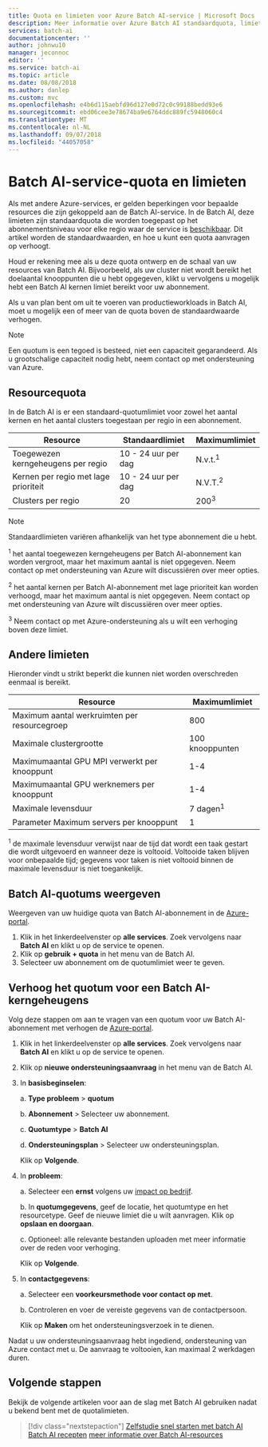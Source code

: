 ```yaml
---
title: Quota en limieten voor Azure Batch AI-service | Microsoft Docs
description: Meer informatie over Azure Batch AI standaardquota, limieten en beperkingen en vergroot het quotum aanvragen
services: batch-ai
documentationcenter: ''
author: johnwu10
manager: jeconnoc
editor: ''
ms.service: batch-ai
ms.topic: article
ms.date: 08/08/2018
ms.author: danlep
ms.custom: mvc
ms.openlocfilehash: e4b6d115aebfd96d127e0d72c0c99188bedd93e6
ms.sourcegitcommit: ebd06cee3e78674ba9e6764ddc889fc5948060c4
ms.translationtype: MT
ms.contentlocale: nl-NL
ms.lasthandoff: 09/07/2018
ms.locfileid: "44057058"
---
```

# <a name="batch-ai-service-quotas-and-limits"></a>Batch AI-service-quota en limieten

Als met andere Azure-services, er gelden beperkingen voor bepaalde resources die zijn gekoppeld aan de Batch AI-service. In de Batch AI, deze limieten zijn standaardquota die worden toegepast op het abonnementsniveau voor elke regio waar de service is [beschikbaar](https://azure.microsoft.com/global-infrastructure/services/). Dit artikel worden de standaardwaarden, en hoe u kunt een quota aanvragen op verhoogt.

Houd er rekening mee als u deze quota ontwerp en de schaal van uw resources van Batch AI. Bijvoorbeeld, als uw cluster niet wordt bereikt het doelaantal knooppunten die u hebt opgegeven, klikt u vervolgens u mogelijk hebt een Batch AI kernen limiet bereikt voor uw abonnement.

Als u van plan bent om uit te voeren van productieworkloads in Batch AI, moet u mogelijk een of meer van de quota boven de standaardwaarde verhogen.

> [!NOTE]
> Een quotum is een tegoed is besteed, niet een capaciteit gegarandeerd. Als u grootschalige capaciteit nodig hebt, neem contact op met ondersteuning van Azure.
> 
> 

## <a name="resource-quotas"></a>Resourcequota

In de Batch AI is er een standaard-quotumlimiet voor zowel het aantal kernen en het aantal clusters toegestaan per regio in een abonnement.

| **Resource** | **Standaardlimiet** | **Maximumlimiet** |
| --- | --- | --- |
| Toegewezen kerngeheugens per regio | 10 - 24 uur per dag | N.v.t.<sup>1</sup> |
| Kernen per regio met lage prioriteit | 10 - 24 uur per dag | N.V.T.<sup>2</sup> |
| Clusters per regio | 20 | 200<sup>3</sup> |

> [!NOTE]
> Standaardlimieten variëren afhankelijk van het type abonnement die u hebt.

<sup>1</sup> het aantal toegewezen kerngeheugens per Batch AI-abonnement kan worden vergroot, maar het maximum aantal is niet opgegeven. Neem contact op met ondersteuning van Azure wilt discussiëren over meer opties.

<sup>2</sup> het aantal kernen per Batch AI-abonnement met lage prioriteit kan worden verhoogd, maar het maximum aantal is niet opgegeven. Neem contact op met ondersteuning van Azure wilt discussiëren over meer opties.

<sup>3</sup> Neem contact op met Azure-ondersteuning als u wilt een verhoging boven deze limiet.

## <a name="other-limits"></a>Andere limieten

Hieronder vindt u strikt beperkt die kunnen niet worden overschreden eenmaal is bereikt.

| **Resource** | **Maximumlimiet** |
| --- | --- |
| Maximum aantal werkruimten per resourcegroep | 800 |
| Maximale clustergrootte | 100 knooppunten |
| Maximumaantal GPU MPI verwerkt per knooppunt | 1-4 |
| Maximumaantal GPU werknemers per knooppunt | 1-4 |
| Maximale levensduur | 7 dagen<sup>1</sup> |
| Parameter Maximum servers per knooppunt | 1 |

<sup>1</sup> de maximale levensduur verwijst naar de tijd dat wordt een taak gestart die wordt uitgevoerd en wanneer deze is voltooid. Voltooide taken blijven voor onbepaalde tijd; gegevens voor taken is niet voltooid binnen de maximale levensduur is niet toegankelijk.

## <a name="view-batch-ai-quotas"></a>Batch AI-quotums weergeven

Weergeven van uw huidige quota van Batch AI-abonnement in de [Azure-portal][portal].

1. Klik in het linkerdeelvenster op **alle services**. Zoek vervolgens naar **Batch AI** en klikt u op de service te openen.
2. Klik op **gebruik + quota** in het menu van de Batch AI.
3. Selecteer uw abonnement om de quotumlimiet weer te geven.

## <a name="increase-a-batch-ai-cores-quota"></a>Verhoog het quotum voor een Batch AI-kerngeheugens

Volg deze stappen om aan te vragen van een quotum voor uw Batch AI-abonnement met verhogen de [Azure-portal][portal]. 

1. Klik in het linkerdeelvenster op **alle services**. Zoek vervolgens naar **Batch AI** en klikt u op de service te openen.
2. Klik op **nieuwe ondersteuningsaanvraag** in het menu van de Batch AI.
3. In **basisbeginselen**:
   
    a. **Type probleem** > **quotum**
   
    b. **Abonnement** > Selecteer uw abonnement.
   
    c. **Quotumtype** > **Batch AI**
   
    d. **Ondersteuningsplan** > Selecteer uw ondersteuningsplan.

    Klik op **Volgende**.
4. In **probleem**:
   
    a. Selecteer een **ernst** volgens uw [impact op bedrijf][support_sev].
   
    b. In **quotumgegevens**, geef de locatie, het quotumtype en het resourcetype. Geef de nieuwe limiet die u wilt aanvragen. Klik op **opslaan en doorgaan**.

    c. Optioneel: alle relevante bestanden uploaden met meer informatie over de reden voor verhoging.
   
    Klik op **Volgende**.
5. In **contactgegevens**:
   
    a. Selecteer een **voorkeursmethode voor contact op met**.
   
    b. Controleren en voer de vereiste gegevens van de contactpersoon.
   
    Klik op **Maken** om het ondersteuningsverzoek in te dienen.

Nadat u uw ondersteuningsaanvraag hebt ingediend, ondersteuning van Azure contact met u. De aanvraag te voltooien, kan maximaal 2 werkdagen duren.


## <a name="next-steps"></a>Volgende stappen

Bekijk de volgende artikelen voor aan de slag met Batch AI gebruiken nadat u bekend bent met de quotalimieten.

> [!div class="nextstepaction"]
> [Zelfstudie snel starten met batch AI](quickstart-tensorflow-training-cli.md)
> [Batch AI recepten](https://github.com/Azure/BatchAI/tree/master/recipes)
> [meer informatie over Batch AI-resources](resource-concepts.md)

[portal]: https://portal.azure.com
[support_sev]: http://aka.ms/supportseverity